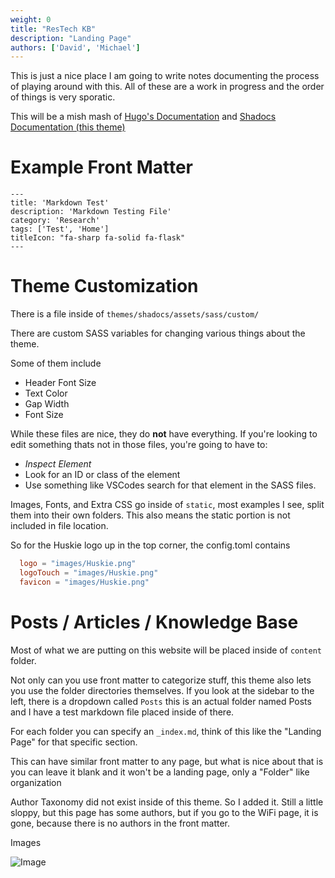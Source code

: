 ```yaml
---
weight: 0
title: "ResTech KB"
description: "Landing Page"
authors: ['David', 'Michael']
---
```


This is just a nice place I am going to write notes documenting the process of playing around with this. All of these are a work in progress and the order of things is very sporatic.

This will be a mish mash of [Hugo's Documentation](https://gohugo.io/documentation/) and [Shadocs Documentation (this theme)](https://shadocs.netlify.app/theme/introduction/)

# Example Front Matter

```
---
title: 'Markdown Test'
description: 'Markdown Testing File'
category: 'Research'
tags: ['Test', 'Home']
titleIcon: "fa-sharp fa-solid fa-flask"
---
```

# Theme Customization

There is a file inside of `themes/shadocs/assets/sass/custom/`

There are custom SASS variables for changing various things about the theme.

Some of them include 
 - Header Font Size
 - Text Color
 - Gap Width
 - Font Size

While these files are nice, they do **not** have everything. If you're looking to edit something thats not in those files, you're going to have to:

 - *Inspect Element* 
 - Look for an ID or class of the element
 - Use something like VSCodes search for that element in the SASS files.

Images, Fonts, and Extra CSS go inside of `static`, most examples I see, split them into their own folders. This also means the static portion is not included in file location.

So for the Huskie logo up in the top corner, the config.toml contains 

```toml
  logo = "images/Huskie.png"
  logoTouch = "images/Huskie.png"
  favicon = "images/Huskie.png"
```

# Posts / Articles / Knowledge Base

Most of what we are putting on this website will be placed inside of `content` folder.

Not only can you use front matter to categorize stuff, this theme also lets you use the folder directories themselves. If you look at the sidebar to the left, there is a dropdown called `Posts` this is an actual folder named Posts and I have a test markdown file placed inside of there.

For each folder you can specify an `_index.md`, think of this like the "Landing Page" for that specific section.

This can have similar front matter to any page, but what is nice about that is you can leave it blank and it won't be a landing page, only a "Folder" like organization

Author Taxonomy did not exist inside of this theme. So I added it. Still a little sloppy, but this page has some authors, but if you go to the WiFi page, it is gone, because there is no authors in the front matter.

Images

![Image](/images/Huskie.png)